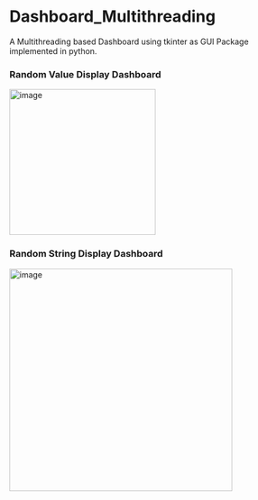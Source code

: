 # Dashboard_Multithreading

A Multithreading based Dashboard using tkinter as GUI Package implemented in python.
### Random Value Display Dashboard
<img width="259" alt="image" src="https://github.com/Gurleen21/Dashboard_Multithreading/assets/79686365/b7ec6dd0-8a42-4c1a-814c-ebb6a12e81a6">

### Random String Display Dashboard
<img width="395" alt="image" src="https://github.com/Gurleen21/Dashboard_Multithreading/assets/79686365/a52b6b67-e8d0-48ca-93e3-2adf7698440d">

